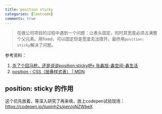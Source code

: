 ```yaml
---
title: position sticky
categories: [leetcode]
comments: true
---
```


> 在做公司项目的过程中遇到一个问题：让表头固定，同时其宽度必须占满整个父元素。用fixed，可以固定但是宽度无法撑开。最终用`position: sticky`解决了问题。

参考资料：

1. [杀了个回马枪，还是说说position:sticky吧« 张鑫旭-鑫空间-鑫生活](https://www.zhangxinxu.com/wordpress/2018/12/css-position-sticky/)
2. [position - CSS（层叠样式表） | MDN](https://developer.mozilla.org/zh-CN/docs/Web/CSS/position)

<!-- more -->

## position: sticky 的作用

这个坑先放着，等深入研究了再来填，放上codepen试验现场：https://codepen.io/liuqinh2s/pen/oNZWbeX

